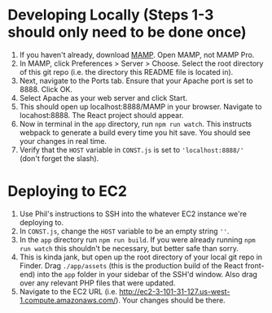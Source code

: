 # Developing Locally (Steps 1-3 should only need to be done once)
1. If you haven't already, download [MAMP](https://www.mamp.info/en/downloads/). Open MAMP, not MAMP Pro.
2. In MAMP, click Preferences > Server > Choose. Select the root directory of this git repo (i.e. the directory this README file is located in).
3. Next, navigate to the Ports tab. Ensure that your Apache port is set to 8888. Click OK.
4. Select Apache as your web server and click Start.
5. This should open up localhost:8888/MAMP in your browser. Navigate to locahost:8888. The React project should appear.
6. Now in terminal in the `app` directory, run `npm run watch`. This instructs webpack to generate a build every time you hit save. You should see your changes in real time.
7. Verify that the `HOST` variable in `CONST.js` is set to `'localhost:8888/'` (don't forget the slash).

# Deploying to EC2
1. Use Phil's instructions to SSH into the whatever EC2 instance we're deploying to.
2. In `CONST.js`, change the `HOST` variable to be an empty string `''`.
3. In the `app` directory run `npm run build`. If you were already running `npm run watch` this shouldn't be necessary, but better safe than sorry.
4. This is kinda jank, but open up the root directory of your local git repo in Finder. Drag `./app/assets` (this is the production build of the React front-end) into the `app` folder in your sidebar of the SSH'd window. Also drag over any relevant PHP files that were updated.
5. Navigate to the EC2 URL (i.e. http://ec2-3-101-31-127.us-west-1.compute.amazonaws.com/). Your changes should be there.